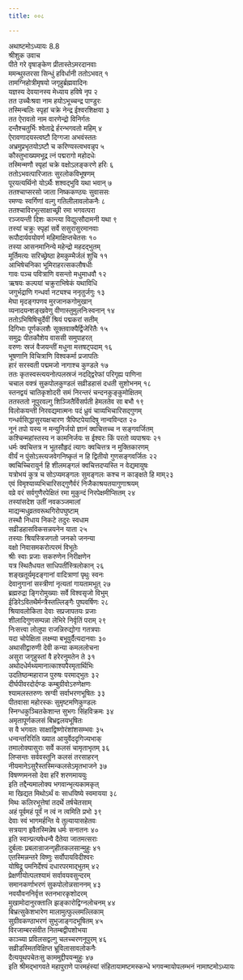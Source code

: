 ```yaml
---
title: ००८

---
```

अथाष्टमोऽध्यायः 8.8  
श्रीशुक उवाच  
पीते गरे वृषाङ्केण प्रीतास्तेऽमरदानवाः  
ममन्थुस्तरसा सिन्धुं हविर्धानी ततोऽभवत् १  
तामग्निहोत्रीमृषयो जगृहुर्ब्रह्मवादिनः  
यज्ञस्य देवयानस्य मेध्याय हविषे नृप २  
तत उच्चैःश्रवा नाम हयोऽभूच्चन्द्र पाण्डुरः  
तस्मिन्बलिः स्पृहां चक्रे नेन्द्र ईश्वरशिक्षया ३  
तत ऐरावतो नाम वारणेन्द्रो विनिर्गतः  
दन्तैश्चतुर्भिः श्वेताद्रे र्हरन्भगवतो महिम् ४  
ऐरावणादयस्त्वष्टौ दिग्गजा अभवंस्ततः  
अभ्रमुप्रभृतयोऽष्टौ च करिण्यस्त्वभवन्नृप ५  
कौस्तुभाख्यमभूद्र त्नं पद्मरागो महोदधेः  
तस्मिन्मणौ स्पृहां चक्रे वक्षोऽलङ्करणे हरिः ६  
ततोऽभवत्पारिजातः सुरलोकविभूषणम्  
पूरयत्यर्थिनो योऽर्थैः शश्वद्भुवि यथा भवान् ७  
ततश्चाप्सरसो जाता निष्ककण्ठ्यः सुवाससः  
रमण्यः स्वर्गिणां वल्गु गतिलीलावलोकनैः ८  
ततश्चाविरभूत्साक्षाच्छ्री रमा भगवत्परा  
रञ्जयन्ती दिशः कान्त्या विद्युत्सौदामनी यथा ९  
तस्यां चक्रुः स्पृहां सर्वे ससुरासुरमानवाः  
रूपौदार्यवयोवर्ण महिमाक्षिप्तचेतसः १०  
तस्या आसनमानिन्ये महेन्द्रो महदद्भुतम्  
मूर्तिमत्यः सरिच्छ्रेष्ठा हेमकुम्भैर्जलं शुचि ११  
आभिषेचनिका भूमिराहरत्सकलौषधीः  
गावः पञ्च पवित्राणि वसन्तो मधुमाधवौ १२  
ऋषयः कल्पयां चक्रुराभिषेकं यथाविधि  
जगुर्भद्राणि गन्धर्वा नट्यश्च ननृतुर्जगुः १३  
मेघा मृदङ्गपणव मुरजानकगोमुखान्  
व्यनादयन्शङ्खवेणु वीणास्तुमुलनिःस्वनान् १४  
ततोऽभिषिषिचुर्देवीं श्रियं पद्मकरां सतीम्  
दिगिभाः पूर्णकलशैः सूक्तवाक्यैर्द्विजेरितैः १५  
समुद्रः पीतकौशेय वाससी समुपाहरत्  
वरुणः स्रजं वैजयन्तीं मधुना मत्तषट्पदाम् १६  
भूषणानि विचित्राणि विश्वकर्मा प्रजापतिः  
हारं सरस्वती पद्ममजो नागाश्च कुण्डले १७  
ततः कृतस्वस्त्ययनोत्पलस्रजं नदद्द्विरेफां परिगृह्य पाणिना  
चचाल वक्त्रं सुकपोलकुण्डलं सव्रीडहासं दधती सुशोभनम् १८  
स्तनद्वयं चातिकृशोदरी समं निरन्तरं चन्दनकुङ्कुमोक्षितम्  
ततस्ततो नूपुरवल्गु शिञ्जितैर्विसर्पती हेमलतेव सा बभौ १९  
विलोकयन्ती निरवद्यमात्मनः पदं ध्रुवं चाव्यभिचारिसद्गुणम्  
गन्धर्वसिद्धासुरयक्षचारण त्रैपिष्टपेयादिषु नान्वविन्दत २०  
नूनं तपो यस्य न मन्युनिर्जयो ज्ञानं क्वचित्तच्च न सङ्गवर्जितम्  
कश्चिन्महांस्तस्य न कामनिर्जयः स ईश्वरः किं परतो व्यपाश्रयः २१  
धर्मः क्वचित्तत्र न भूतसौहृदं त्यागः क्वचित्तत्र न मुक्तिकारणम्  
वीर्यं न पुंसोऽस्त्यजवेगनिष्कृतं न हि द्वितीयो गुणसङ्गवर्जितः २२  
क्वचिच्चिरायुर्न हि शीलमङ्गलं क्वचित्तदप्यस्ति न वेद्यमायुषः  
यत्रोभयं कुत्र च सोऽप्यमङ्गलः सुमङ्गलः कश्च न काङ्क्षते हि माम्२३  
एवं विमृश्याव्यभिचारिसद्गुणैर्वरं निजैकाश्रयतयागुणाश्रयम्  
वव्रे वरं सर्वगुणैरपेक्षितं रमा मुकुन्दं निरपेक्षमीप्सितम् २४  
तस्यांसदेश उतीं नवकञ्जमालां  
माद्यन्मधुव्रतवरूथगिरोपघुष्टाम्  
तस्थौ निधाय निकटे तदुरः स्वधाम  
सव्रीडहासविकसन्नयनेन याता २५  
तस्याः श्रियस्त्रिजगतो जनको जनन्या  
वक्षो निवासमकरोत्परमं विभूतेः  
श्रीः स्वाः प्रजाः सकरुणेन निरीक्षणेन  
यत्र स्थितैधयत साधिपतींस्त्रिलोकान् २६  
शङ्खतूर्यमृदङ्गानां वादित्राणां पृथुः स्वनः  
देवानुगानां सस्त्रीणां नृत्यतां गायतामभूत् २७  
ब्रह्मरुद्रा ङ्गिरोमुख्याः सर्वे विश्वसृजो विभुम्  
ईडिरेऽवितथैर्मन्त्रैस्तल्लिङ्गैः पुष्पवर्षिणः २८  
श्रियावलोकिता देवाः सप्रजापतयः प्रजाः  
शीलादिगुणसम्पन्ना लेभिरे निर्वृतिं पराम् २९  
निःसत्त्वा लोलुपा राजन्निरुद्योगा गतत्रपाः  
यदा चोपेक्षिता लक्ष्म्या बभूवुर्दैत्यदानवाः ३०  
अथासीद्वारुणी देवी कन्या कमललोचना  
असुरा जगृहुस्तां वै हरेरनुमतेन ते ३१  
अथोदधेर्मथ्यमानात्काश्यपैरमृतार्थिभिः  
उदतिष्ठन्महाराज पुरुषः परमाद्भुतः ३२  
दीर्घपीवरदोर्दण्डः कम्बुग्रीवोऽरुणेक्षणः  
श्यामलस्तरुणः स्रग्वी सर्वाभरणभूषितः ३३  
पीतवासा महोरस्कः सुमृष्टमणिकुण्डलः  
स्निग्धकुञ्चितकेशान्त सुभगः सिंहविक्रमः ३४  
अमृतापूर्णकलसं बिभ्रद्वलयभूषितः  
स वै भगवतः साक्षाद्विष्णोरंशांशसम्भवः ३५  
धन्वन्तरिरिति ख्यात आयुर्वेददृगिज्यभाक्  
तमालोक्यासुराः सर्वे कलसं चामृताभृतम् ३६  
लिप्सन्तः सर्ववस्तूनि कलसं तरसाहरन्  
नीयमानेऽसुरैस्तस्मिन्कलसेऽमृतभाजने ३७  
विषण्णमनसो देवा हरिं शरणमाययुः  
इति तद्दैन्यमालोक्य भगवान्भृत्यकामकृत्  
मा खिद्यत मिथोऽर्थं वः साधयिष्ये स्वमायया ३८  
मिथः कलिरभूत्तेषां तदर्थे तर्षचेतसाम्  
अहं पूर्वमहं पूर्वं न त्वं न त्वमिति प्रभो ३९  
देवाः स्वं भागमर्हन्ति ये तुल्यायासहेतवः  
सत्रयाग इवैतस्मिन्नेष धर्मः सनातनः ४०  
इति स्वान्प्रत्यषेधन्वै दैतेया जातमत्सराः  
दुर्बलाः प्रबलान्राजन्गृहीतकलसान्मुहुः ४१  
एतस्मिन्नन्तरे विष्णुः सर्वोपायविदीश्वरः  
योषिद्रू पमनिर्देश्यं दधारपरमाद्भुतम् ४२  
प्रेक्षणीयोत्पलश्यामं सर्वावयवसुन्दरम्  
समानकर्णाभरणं सुकपोलोन्नसाननम् ४३  
नवयौवननिर्वृत्त स्तनभारकृशोदरम्  
मुखामोदानुरक्तालि झङ्कारोद्विग्नलोचनम् ४४  
बिभ्रत्सुकेशभारेण मालामुत्फुल्लमल्लिकाम्  
सुग्रीवकण्ठाभरणं सुभुजाङ्गदभूषितम् ४५  
विरजाम्बरसंवीत नितम्बद्वीपशोभया  
काञ्च्या प्रविलसद्वल्गु चलच्चरणनूपुरम् ४६  
सव्रीडस्मितविक्षिप्त भ्रूविलासावलोकनैः  
दैत्ययूथपचेतःसु काममुद्दीपयन्मुहुः ४७  
इति श्रीमद्भागवते महापुराणे पारमहंस्यां संहितायामष्टमस्कन्धे भगवन्मायोपलम्भनं नामाष्टमोऽध्यायः